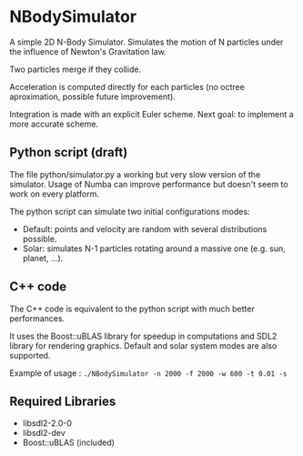 # NBodySimulator
A simple 2D N-Body Simulator. Simulates the motion of N particles under the influence of Newton's Gravitation law.

Two particles merge if they collide.

Acceleration is computed directly for each particles (no octree aproximation, possible future improvement).

Integration is made with an explicit Euler scheme. Next goal: to implement a more accurate scheme.

## Python script (draft)
The file python/simulator.py a working but very slow version of the simulator. Usage of Numba can improve performance but doesn't seem to work on every platform. 

The python script can simulate two initial configurations modes:

- Default: points and velocity are random with several distributions possible.
- Solar: simulates N-1 particles rotating around a massive one (e.g. sun, planet, ...).

## C++ code
The C++ code is equivalent to the python script with much better performances.

It uses the Boost::uBLAS library for speedup in computations and SDL2 library for rendering graphics.
Default and solar system modes are also supported.

Example of usage : `./NBodySimulator -n 2000 -f 2000 -w 600 -t 0.01 -s`

## Required Libraries
- libsdl2-2.0-0
- libsdl2-dev
- Boost::uBLAS (included)
